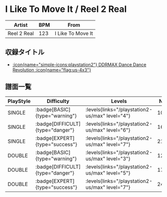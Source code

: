 # I Like To Move It / Reel 2 Real

|Artist|BPM|From|
|------|---|----|
|Reel 2 Real|123|I Like To Move It|

## 収録タイトル

- [:icon{name="simple-icons:playstation2"} DDRMAX Dance Dance Revolution :icon{name="flag:us-4x3"}](/playstation2-us/max)

## 譜面一覧

|PlayStyle|Difficulty|Levels|Notes|Movie|
|---------|----------|------|-----|-----|
|SINGLE| :badge[BASIC]{type="warning"}| :levels{links="/playstation2-us/max" level="4"}|105/23||
|SINGLE| :badge[DIFFICULT]{type="danger"}| :levels{links="/playstation2-us/max" level="6"}|163/26||
|SINGLE| :badge[EXPERT]{type="success"}| :levels{links="/playstation2-us/max" level="7"}|214/41||
|DOUBLE| :badge[BASIC]{type="warning"}| :levels{links="/playstation2-us/max" level="3"}|124/4||
|DOUBLE| :badge[DIFFICULT]{type="danger"}| :levels{links="/playstation2-us/max" level="5"}|171/7||
|DOUBLE| :badge[EXPERT]{type="success"}| :levels{links="/playstation2-us/max" level="7"}|245/12||
